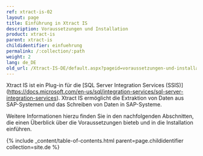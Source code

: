 ```yaml
---
ref: xtract-is-02
layout: page
title: Einführung in Xtract IS
description: Voraussetzungen und Installation
product: xtract-is
parent: xtract-is
childidentifier: einfuehrung
permalink: /:collection/:path
weight: 2
lang: de_DE
old_url: /Xtract-IS-DE/default.aspx?pageid=voraussetzungen-und-installation
---
```

Xtract IS ist ein Plug-in für die [SQL Server Integration Services (SSIS)] (https://docs.microsoft.com/en-us/sql/integration-services/sql-server-integration-services).
Xtract IS ermöglicht die Extraktion von Daten aus SAP-Systemen und das Schreiben von Daten in SAP-Systeme.


Weitere Informationen hierzu finden Sie in den nachfolgenden Abschnitten, die einen Überblick über die Voraussetzungen bieteb und in die Installation einführen.

{% include _content/table-of-contents.html parent=page.childidentifier collection=site.de %}
